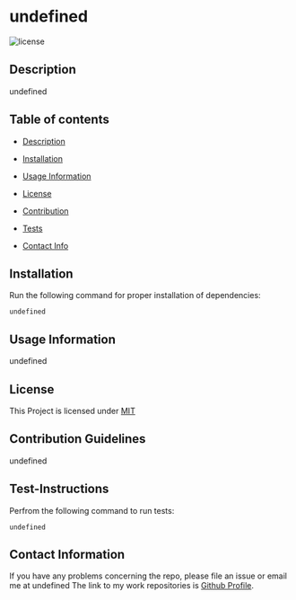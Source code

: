  # undefined
  ![license](https://img.shields.io/badge/License-MIT-yellow.svg)

  ## Description
  
  undefined

  ## Table of contents

  * [Description](#description)
  * [Installation](#installation)
  * [Usage Information](#usage)
  
 * [License](#license) 

  * [Contribution](#contribution)
  * [Tests](#tests)
  * [Contact Info](#questions)

  
  ## Installation
  Run the following command for proper installation of dependencies:
  ```
  undefined
  ```

  ## Usage Information
  undefined

  ## License
  
  This Project is licensed under [MIT](https://opensource.org/licenses/MIT)

  ## Contribution Guidelines
  undefined

  ## Test-Instructions
  Perfrom the following command to run tests: 

  ```
  undefined
  ```

  ## Contact Information
  If you have any problems concerning the repo, please file an issue or email me at 
  undefined
  The link to my work repositories is 
  [Github Profile](https://github.com/undefined/).


